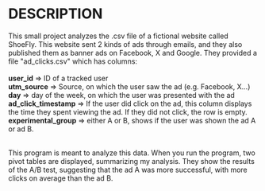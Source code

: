 <h1>DESCRIPTION</h1>

This small project analyzes the .csv file of a fictional website called ShoeFly. This website sent 2 kinds of ads through emails, and they also published them
as banner ads on Facebook, X and Google. They provided a file "ad_clicks.csv" which has columns:
<br>
<br>
  **user_id** => ID of a tracked user <br>
  **utm_source** => Source, on which the user saw the ad (e.g. Facebook, X...) <br>
  **day** => day of the week, on which the user was presented with the ad<br>
  **ad_click_timestamp** => If the user did click on the ad, this column displays the time they spent viewing the ad. If they did not click, the row is empty.<br>
  **experimental_group** => either A or B, shows if the user was shown the ad A or ad B.<br>
  <br>

This program is meant to analyze this data. When you run the program, two pivot tables are displayed, summarizing my analysis. They show the results of the A/B test, suggesting that
the ad A was more successful, with more clicks on average than the ad B.
